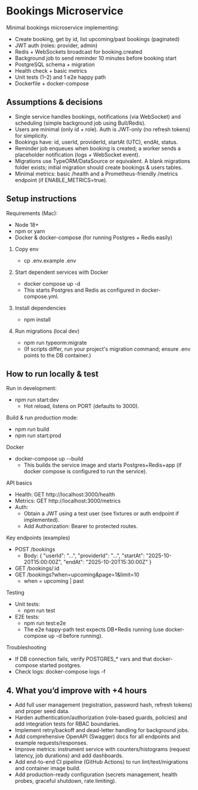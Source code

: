 # Bookings Microservice

Minimal bookings microservice implementing:
- Create booking, get by id, list upcoming/past bookings (paginated)
- JWT auth (roles: provider, admin)
- Redis + WebSockets broadcast for booking.created
- Background job to send reminder 10 minutes before booking start
- PostgreSQL schema + migration
- Health check + basic metrics
- Unit tests (1–2) and 1 e2e happy path
- Dockerfile + docker-compose

## Assumptions & decisions
- Single service handles bookings, notifications (via WebSocket) and scheduling (simple background job using Bull/Redis).
- Users are minimal (only id + role). Auth is JWT-only (no refresh tokens) for simplicity.
- Bookings have: id, userId, providerId, startAt (UTC), endAt, status.
- Reminder job enqueues when booking is created; a worker sends a placeholder notification (logs + WebSocket event).
- Migrations use TypeORM/DataSource or equivalent. A blank migrations folder exists; initial migration should create bookings & users tables.
- Minimal metrics: basic /health and a Prometheus-friendly /metrics endpoint (if ENABLE_METRICS=true).

## Setup instructions

Requirements (Mac):
- Node 18+
- npm or yarn
- Docker & docker-compose (for running Postgres + Redis easily)

1. Copy env
   - cp .env.example .env

2. Start dependent services with Docker
   - docker compose up -d
   - This starts Postgres and Redis as configured in docker-compose.yml.

3. Install dependencies
   - npm install

4. Run migrations (local dev)
   - npm run typeorm:migrate
   - (If scripts differ, run your project's migration command; ensure .env points to the DB container.)


## How to run locally & test

Run in development:
- npm run start:dev
  - Hot reload, listens on PORT (defaults to 3000).

Build & run production mode:
- npm run build
- npm run start:prod

Docker
- docker-compose up --build
  - This builds the service image and starts Postgres+Redis+app (if docker compose is configured to run the service).

API basics
- Health: GET http://localhost:3000/health
- Metrics: GET http://localhost:3000/metrics
- Auth:
  - Obtain a JWT using a test user (see fixtures or auth endpoint if implemented).
  - Add Authorization: Bearer <token> to protected routes.

Key endpoints (examples)
- POST /bookings
  - Body: { "userId": "...", "providerId": "...", "startAt": "2025-10-20T15:00:00Z", "endAt": "2025-10-20T15:30:00Z" }
- GET /bookings/:id
- GET /bookings?when=upcoming&page=1&limit=10
  - when = upcoming | past

Testing
- Unit tests:
  - npm run test
- E2E tests:
  - npm run test:e2e
  - The e2e happy-path test expects DB+Redis running (use docker-compose up -d before running).

Troubleshooting
- If DB connection fails, verify POSTGRES_* vars and that docker-compose started postgres.
- Check logs: docker-compose logs -f

## 4. What you’d improve with +4 hours
- Add full user management (registration, password hash, refresh tokens) and proper seed data.
- Harden authentication/authorization (role-based guards, policies) and add integration tests for RBAC boundaries.
- Implement retry/backoff and dead-letter handling for background jobs.
- Add comprehensive OpenAPI (Swagger) docs for all endpoints and example requests/responses.
- Improve metrics: instrument service with counters/histograms (request latency, job durations) and add dashboards.
- Add end-to-end CI pipeline (GitHub Actions) to run lint/test/migrations and container image build.
- Add production-ready configuration (secrets management, health probes, graceful shutdown, rate limiting).
